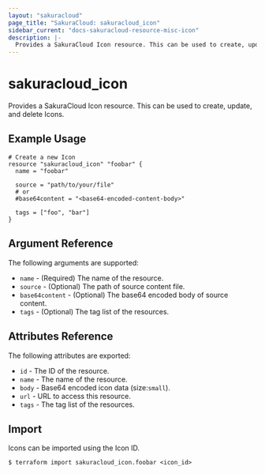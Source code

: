 ```yaml
---
layout: "sakuracloud"
page_title: "SakuraCloud: sakuracloud_icon"
sidebar_current: "docs-sakuracloud-resource-misc-icon"
description: |-
  Provides a SakuraCloud Icon resource. This can be used to create, update, and delete Icons.
---
```


# sakuracloud\_icon

Provides a SakuraCloud Icon resource. This can be used to create, update, and delete Icons.

## Example Usage

```hcl
# Create a new Icon
resource "sakuracloud_icon" "foobar" {
  name = "foobar"

  source = "path/to/your/file"
  # or
  #base64content = "<base64-encoded-content-body>"
  
  tags = ["foo", "bar"]
}

```

## Argument Reference

The following arguments are supported:

* `name` - (Required) The name of the resource.
* `source` - (Optional) The path of source content file.
* `base64content` - (Optional) The base64 encoded body of source content.
* `tags` - (Optional) The tag list of the resources.

## Attributes Reference

The following attributes are exported:

* `id` - The ID of the resource.
* `name` - The name of the resource.
* `body` - Base64 encoded icon data (size:`small`).
* `url` - URL to access this resource.
* `tags` - The tag list of the resources.

## Import

Icons can be imported using the Icon ID.

```
$ terraform import sakuracloud_icon.foobar <icon_id>
```
